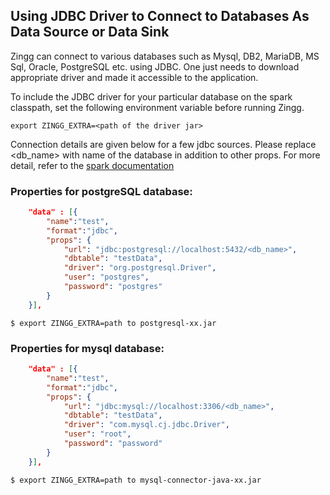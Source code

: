 ## Using JDBC Driver to Connect to Databases As Data Source or Data Sink

Zingg can connect to various databases such as Mysql, DB2, MariaDB, MS Sql, Oracle, PostgreSQL etc. using JDBC. 
One just needs to download appropriate driver and made it accessible to the application.

To include the JDBC driver for your particular database on the spark classpath, set the following environment variable before running Zingg.
```
export ZINGG_EXTRA=<path of the driver jar>
```

Connection details are given below for a few jdbc sources. Please replace <db_name> with name of the database in addition to other props. For more detail, refer to the [spark documentation](https://spark.apache.org/docs/latest/sql-data-sources-jdbc.html)

### Properties for postgreSQL database:

```json
    "data" : [{
        "name":"test", 
        "format":"jdbc", 
        "props": {
            "url": "jdbc:postgresql://localhost:5432/<db_name>",
            "dbtable": "testData",
            "driver": "org.postgresql.Driver",
            "user": "postgres",
            "password": "postgres"				
        }
    }],
``` 
```
$ export ZINGG_EXTRA=path to postgresql-xx.jar
```

### Properties for mysql database:

```json
    "data" : [{
        "name":"test", 
        "format":"jdbc", 
        "props": {
            "url": "jdbc:mysql://localhost:3306/<db_name>",
            "dbtable": "testData",
            "driver": "com.mysql.cj.jdbc.Driver",
            "user": "root",
            "password": "password"				
        }
    }],
```
```
$ export ZINGG_EXTRA=path to mysql-connector-java-xx.jar
```
